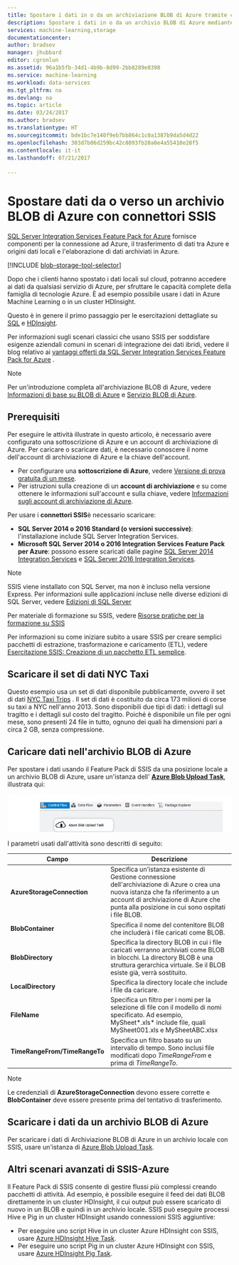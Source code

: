 ```yaml
---
title: Spostare i dati in o da un archiviazione BLOB di Azure tramite connettori SSIS | Microsoft Docs
description: Spostare i dati in o da un archivio BLOB di Azure mediante connettori SSIS.
services: machine-learning,storage
documentationcenter: 
author: bradsev
manager: jhubbard
editor: cgronlun
ms.assetid: 96a1b5fb-34d1-4b9b-8d99-2bb8289e0398
ms.service: machine-learning
ms.workload: data-services
ms.tgt_pltfrm: na
ms.devlang: na
ms.topic: article
ms.date: 03/24/2017
ms.author: bradsev
ms.translationtype: HT
ms.sourcegitcommit: bde1bc7e140f9eb7bb864c1c0a1387b9da5d4d22
ms.openlocfilehash: 303d7b06d259bc42c8093fb20a0e4a55410e28f5
ms.contentlocale: it-it
ms.lasthandoff: 07/21/2017

---
```

# <a name="move-data-to-or-from-azure-blob-storage-using-ssis-connectors"></a>Spostare dati da o verso un archivio BLOB di Azure con connettori SSIS
[SQL Server Integration Services Feature Pack for Azure](https://msdn.microsoft.com/library/mt146770.aspx) fornisce componenti per la connessione ad Azure, il trasferimento di dati tra Azure e origini dati locali e l'elaborazione di dati archiviati in Azure.

[!INCLUDE [blob-storage-tool-selector](../../includes/machine-learning-blob-storage-tool-selector.md)]

Dopo che i clienti hanno spostato i dati locali sul cloud, potranno accedere ai dati da qualsiasi servizio di Azure, per sfruttare le capacità complete della famiglia di tecnologie Azure. È ad esempio possibile usare i dati in Azure Machine Learning o in un cluster HDInsight.

Questo è in genere il primo passaggio per le esercitazioni dettagliate su [SQL](machine-learning-data-science-process-sql-walkthrough.md) e [HDInsight](machine-learning-data-science-process-hive-walkthrough.md).

Per informazioni sugli scenari classici che usano SSIS per soddisfare esigenze aziendali comuni in scenari di integrazione dei dati ibridi, vedere il blog relativo ai [vantaggi offerti da SQL Server Integration Services Feature Pack for Azure](http://blogs.msdn.com/b/ssis/archive/2015/06/25/doing-more-with-sql-server-integration-services-feature-pack-for-azure.aspx) .

> [!NOTE]
> Per un'introduzione completa all'archiviazione BLOB di Azure, vedere [Informazioni di base su BLOB di Azure](../storage/storage-dotnet-how-to-use-blobs.md) e [Servizio BLOB di Azure](https://msdn.microsoft.com/library/azure/dd179376.aspx).
> 
> 

## <a name="prerequisites"></a>Prerequisiti
Per eseguire le attività illustrate in questo articolo, è necessario avere configurato una sottoscrizione di Azure e un account di archiviazione di Azure. Per caricare o scaricare dati, è necessario conoscere il nome dell'account di archiviazione di Azure e la chiave dell'account.

* Per configurare una **sottoscrizione di Azure**, vedere [Versione di prova gratuita di un mese](https://azure.microsoft.com/pricing/free-trial/).
* Per istruzioni sulla creazione di un **account di archiviazione** e su come ottenere le informazioni sull'account e sulla chiave, vedere [Informazioni sugli account di archiviazione di Azure](../storage/storage-create-storage-account.md).

Per usare i **connettori SSIS**è necessario scaricare:

* **SQL Server 2014 o 2016 Standard (o versioni successive)**: l'installazione include SQL Server Integration Services.
* **Microsoft SQL Server 2014 o 2016 Integration Services Feature Pack per Azure**: possono essere scaricati dalle pagine [SQL Server 2014 Integration Services](http://www.microsoft.com/download/details.aspx?id=47366) e [SQL Server 2016 Integration Services](https://www.microsoft.com/download/details.aspx?id=49492).

> [!NOTE]
> SSIS viene installato con SQL Server, ma non è incluso nella versione Express. Per informazioni sulle applicazioni incluse nelle diverse edizioni di SQL Server, vedere [Edizioni di SQL Server](http://www.microsoft.com/en-us/server-cloud/products/sql-server-editions/)
> 
> 

Per materiale di formazione su SSIS, vedere [Risorse pratiche per la formazione su SSIS](http://www.microsoft.com/download/details.aspx?id=20766)

Per informazioni su come iniziare subito a usare SSIS per creare semplici pacchetti di estrazione, trasformazione e caricamento (ETL), vedere [Esercitazione SSIS: Creazione di un pacchetto ETL semplice](https://msdn.microsoft.com/library/ms169917.aspx).

## <a name="download-nyc-taxi-dataset"></a>Scaricare il set di dati NYC Taxi
Questo esempio usa un set di dati disponibile pubblicamente, ovvero il set di dati [NYC Taxi Trips](http://www.andresmh.com/nyctaxitrips/) . Il set di dati è costituito da circa 173 milioni di corse su taxi a NYC nell'anno 2013. Sono disponibili due tipi di dati: i dettagli sul tragitto e i dettagli sul costo del tragitto. Poiché è disponibile un file per ogni mese, sono presenti 24 file in tutto, ognuno dei quali ha dimensioni pari a circa 2 GB, senza compressione.

## <a name="upload-data-to-azure-blob-storage"></a>Caricare dati nell'archivio BLOB di Azure
Per spostare i dati usando il Feature Pack di SSIS da una posizione locale a un archivio BLOB di Azure, usare un'istanza dell' [**Azure Blob Upload Task**](https://msdn.microsoft.com/library/mt146776.aspx), illustrata qui:

![configure-data-science-vm](./media/machine-learning-data-science-move-data-to-azure-blob-using-ssis/ssis-azure-blob-upload-task.png)

I parametri usati dall'attività sono descritti di seguito:

| Campo | Descrizione |
| --- | --- |
| **AzureStorageConnection** |Specifica un'istanza esistente di Gestione connessione dell'archiviazione di Azure o crea una nuova istanza che fa riferimento a un account di archiviazione di Azure che punta alla posizione in cui sono ospitati i file BLOB. |
| **BlobContainer** |Specifica il nome del contenitore BLOB che includerà i file caricati come BLOB. |
| **BlobDirectory** |Specifica la directory BLOB in cui i file caricati verranno archiviati come BLOB in blocchi. La directory BLOB è una struttura gerarchica virtuale. Se il BLOB esiste già, verrà sostituito. |
| **LocalDirectory** |Specifica la directory locale che include i file da caricare. |
| **FileName** |Specifica un filtro per i nomi per la selezione di file con il modello di nomi specificato. Ad esempio, MySheet\*.xls\* include file, quali MySheet001.xls e MySheetABC.xlsx |
| **TimeRangeFrom/TimeRangeTo** |Specifica un filtro basato su un intervallo di tempo. Sono inclusi file modificati dopo *TimeRangeFrom* e prima di *TimeRangeTo*. |

> [!NOTE]
> Le credenziali di **AzureStorageConnection** devono essere corrette e **BlobContainer** deve essere presente prima del tentativo di trasferimento.
> 
> 

## <a name="download-data-from-azure-blob-storage"></a>Scaricare i dati da un archivio BLOB di Azure
Per scaricare i dati di Archiviazione BLOB di Azure in un archivio locale con SSIS, usare un'istanza di [Azure Blob Upload Task](https://msdn.microsoft.com/library/mt146779.aspx).

## <a name="more-advanced-ssis-azure-scenarios"></a>Altri scenari avanzati di SSIS-Azure
Il Feature Pack di SSIS consente di gestire flussi più complessi creando pacchetti di attività. Ad esempio, è possibile eseguire il feed dei dati BLOB direttamente in un cluster HDInsight, il cui output può essere scaricato di nuovo in un BLOB e quindi in un archivio locale. SSIS può eseguire processi Hive e Pig in un cluster HDInsight usando connessioni SSIS aggiuntive:

* Per eseguire uno script Hive in un cluster Azure HDInsight con SSIS, usare [Azure HDInsight Hive Task](https://msdn.microsoft.com/library/mt146771.aspx).
* Per eseguire uno script Pig in un cluster Azure HDInsight con SSIS, usare [Azure HDInsight Pig Task](https://msdn.microsoft.com/library/mt146781.aspx).



